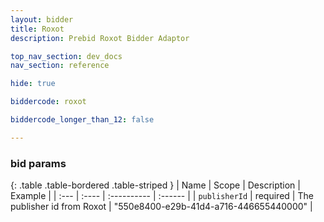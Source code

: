 ```yaml
---
layout: bidder
title: Roxot
description: Prebid Roxot Bidder Adaptor

top_nav_section: dev_docs
nav_section: reference

hide: true

biddercode: roxot

biddercode_longer_than_12: false

---
```




### bid params

{: .table .table-bordered .table-striped }
| Name | Scope | Description | Example |
| :--- | :---- | :---------- | :------ |
| `publisherId` | required | The publisher id from Roxot | "550e8400-e29b-41d4-a716-446655440000" |
